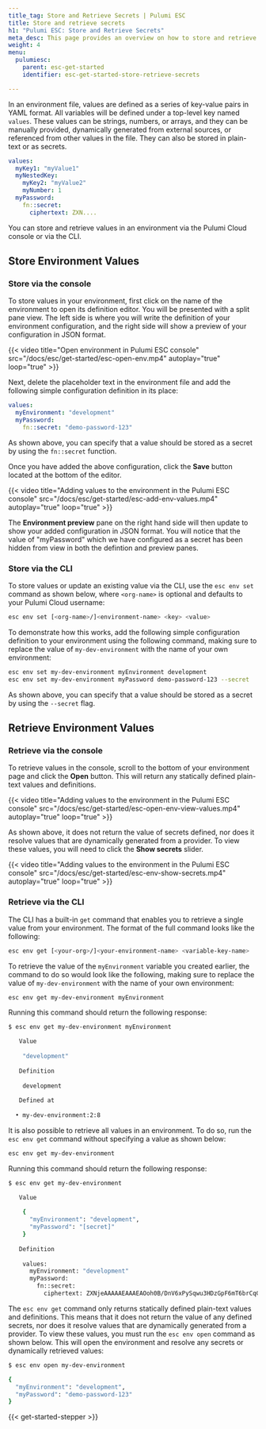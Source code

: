 ```yaml
---
title_tag: Store and Retrieve Secrets | Pulumi ESC
title: Store and retrieve secrets
h1: "Pulumi ESC: Store and Retrieve Secrets"
meta_desc: This page provides an overview on how to store and retrieve secrets in Pulumi ESC.
weight: 4
menu:
  pulumiesc:
    parent: esc-get-started
    identifier: esc-get-started-store-retrieve-secrets

---
```


In an environment file, values are defined as a series of key-value pairs in YAML format. All variables will be defined under a top-level key named `values`. These values can be strings, numbers, or arrays, and they can be manually provided, dynamically generated from external sources, or referenced from other values in the file. They can also be stored in plain-text or as secrets.

```yaml
values:
  myKey1: "myValue1"
  myNestedKey:
    myKey2: "myValue2"
    myNumber: 1
  myPassword:
    fn::secret:
      ciphertext: ZXN....
```

You can store and retrieve values in an environment via the Pulumi Cloud console or via the CLI.

## Store Environment Values

### Store via the console

To store values in your environment, first click on the name of the environment to open its definition editor. You will be presented with a split pane view. The left side is where you will write the definition of your environment configuration, and the right side will show a preview of your configuration in JSON format.

{{< video title="Open environment in Pulumi ESC console" src="/docs/esc/get-started/esc-open-env.mp4" autoplay="true" loop="true" >}}

Next, delete the placeholder text in the environment file and add the following simple configuration definition in its place:

```yaml
values:
  myEnvironment: "development"
  myPassword:
    fn::secret: "demo-password-123"
```

As shown above, you can specify that a value should be stored as a secret by using the `fn::secret` function.

Once you have added the above configuration, click the **Save** button located at the bottom of the editor.

{{< video title="Adding values to the environment in the Pulumi ESC console" src="/docs/esc/get-started/esc-add-env-values.mp4" autoplay="true" loop="true" >}}

The **Environment preview** pane on the right hand side will then update to show your added configuration in JSON format. You will notice that the value of "myPassword" which we have configured as a secret has been hidden from view in both the defintion and preview panes.

### Store via the CLI

To store values or update an existing value via the CLI, use the `esc env set` command as shown below, where `<org-name>` is optional and defaults to your Pulumi Cloud username:

```bash
esc env set [<org-name>/]<environment-name> <key> <value>
```

To demonstrate how this works, add the following simple configuration definition to your environment using the following command, making sure to replace the value of `my-dev-environment` with the name of your own environment:

```bash
esc env set my-dev-environment myEnvironment development
esc env set my-dev-environment myPassword demo-password-123 --secret
```

As shown above, you can specify that a value should be stored as a secret by using the `--secret` flag.

## Retrieve Environment Values

### Retrieve via the console

To retrieve values in the console, scroll to the bottom of your environment page and click the **Open** button. This will return any statically defined plain-text values and definitions.

{{< video title="Adding values to the environment in the Pulumi ESC console" src="/docs/esc/get-started/esc-open-env-view-values.mp4" autoplay="true" loop="true" >}}

As shown above, it does not return the value of secrets defined, nor does it resolve values that are dynamically generated from a provider. To view these values, you will need to click the **Show secrets** slider.

{{< video title="Adding values to the environment in the Pulumi ESC console" src="/docs/esc/get-started/esc-env-show-secrets.mp4" autoplay="true" loop="true" >}}

### Retrieve via the CLI

The CLI has a built-in `get` command that enables you to retrieve a single value from your environment. The format of the full command looks like the following:

```bash
esc env get [<your-org>/]<your-environment-name> <variable-key-name>
```

To retrieve the value of the `myEnvironment` variable you created earlier, the command to do so would look like the following, making sure to replace the value of `my-dev-environment` with the name of your own environment:

```bash
esc env get my-dev-environment myEnvironment
```

Running this command should return the following response:

```bash
$ esc env get my-dev-environment myEnvironment

   Value
  
    "development"
  
   Definition
  
    development
  
   Defined at
  
  • my-dev-environment:2:8
```

It is also possible to retrieve all values in an environment. To do so, run the `esc env get` command without specifying a value as shown below:

```bash
esc env get my-dev-environment
```

Running this command should return the following response:

```bash
$ esc env get my-dev-environment

   Value
  
    {
      "myEnvironment": "development",
      "myPassword": "[secret]"
    }
  
   Definition
  
    values:
      myEnvironment: "development"
      myPassword:
        fn::secret:
          ciphertext: ZXNjeAAAAAEAAAEAOoh0B/DnV6xPySqwu3HDzGpF6mT6brCqCGe5BITCJ16NML+TAN7aIcarfHwKVuuH/g==

```

The `esc env get` command only returns statically defined plain-text values and definitions. This means that it does not return the value of any defined secrets, nor does it resolve values that are dynamically generated from a provider. To view these values, you must run the `esc env open` command as shown below. This will open the environment and resolve any secrets or dynamically retrieved values:

```bash
$ esc env open my-dev-environment

{
  "myEnvironment": "development",
  "myPassword": "demo-password-123"
}

```

{{< get-started-stepper >}}
